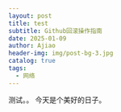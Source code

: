 ```yaml
---
layout: post
title: test
subtitle: Github回滚操作指南
date: 2025-01-09
author: Ajiao
header-img: img/post-bg-3.jpg
catalog: true
tags:
  - 网络
---
```


测试。。
今天是个美好的日子。
